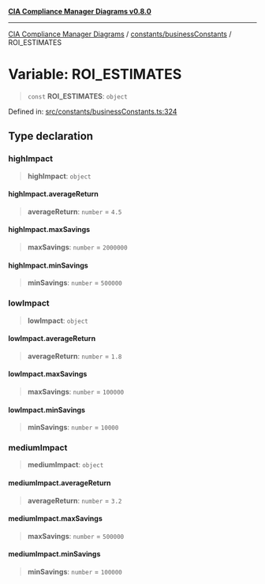 [**CIA Compliance Manager Diagrams v0.8.0**](../../../README.md)

***

[CIA Compliance Manager Diagrams](../../../modules.md) / [constants/businessConstants](../README.md) / ROI\_ESTIMATES

# Variable: ROI\_ESTIMATES

> `const` **ROI\_ESTIMATES**: `object`

Defined in: [src/constants/businessConstants.ts:324](https://github.com/Hack23/cia-compliance-manager/blob/9d71808d079d754f4b85858b6e4ea1bff990b076/src/constants/businessConstants.ts#L324)

## Type declaration

### highImpact

> **highImpact**: `object`

#### highImpact.averageReturn

> **averageReturn**: `number` = `4.5`

#### highImpact.maxSavings

> **maxSavings**: `number` = `2000000`

#### highImpact.minSavings

> **minSavings**: `number` = `500000`

### lowImpact

> **lowImpact**: `object`

#### lowImpact.averageReturn

> **averageReturn**: `number` = `1.8`

#### lowImpact.maxSavings

> **maxSavings**: `number` = `100000`

#### lowImpact.minSavings

> **minSavings**: `number` = `10000`

### mediumImpact

> **mediumImpact**: `object`

#### mediumImpact.averageReturn

> **averageReturn**: `number` = `3.2`

#### mediumImpact.maxSavings

> **maxSavings**: `number` = `500000`

#### mediumImpact.minSavings

> **minSavings**: `number` = `100000`
